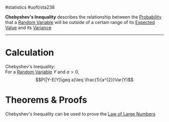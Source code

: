 #statistics #uoft/sta238 

**Chebyshev's Inequality** describes the relationship between the [Probability](../STA237%20Notes/Probability.md) that a [Random Variable](Random%20Variable.md) will be outside of a certain range of its [Expected Value](../STA237%20Notes/Expected%20Value.md) and its [Variance](../STA237%20Notes/Variance.md)

---
# Calculation
Chebyshev's Inequality:  
For a [Random Variable](Random%20Variable.md) $Y$ and $a>0$, $$P(|Y-E[Y]\geq a)\leq \frac{1}{a^{2}}Var(Y)$$

# Theorems & Proofs
Chebyshev's Inequality can be used to prove the [Law of Large Numbers](Law%20of%20Large%20Numbers.md)
